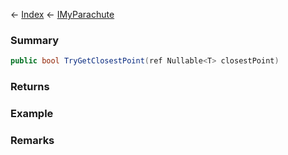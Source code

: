 ← [Index](Api-Index) ← [IMyParachute](SpaceEngineers.Game.ModAPI.Ingame.IMyParachute)

### Summary

```csharp
public bool TryGetClosestPoint(ref Nullable<T> closestPoint)
```

### Returns

### Example

### Remarks

